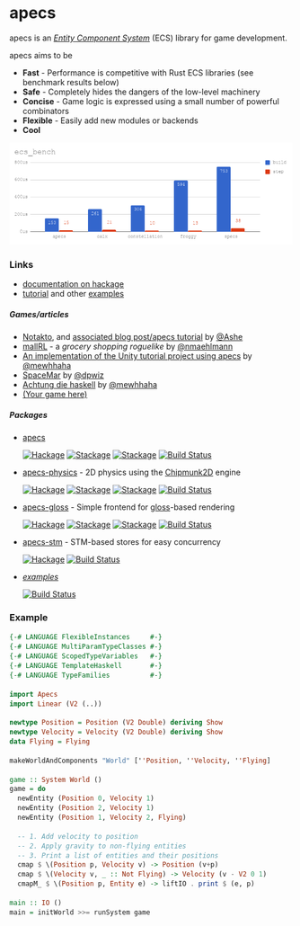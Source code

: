 # apecs

apecs is an [_Entity Component System_](https://en.wikipedia.org/wiki/Entity_component_system) (ECS) library for game development.

apecs aims to be
* **Fast** - Performance is competitive with Rust ECS libraries (see benchmark results below)
* **Safe** - Completely hides the dangers of the low-level machinery
* **Concise** - Game logic is expressed using a small number of powerful combinators
* **Flexible** - Easily add new modules or backends
* **Cool**

![Benchmarks](https://raw.githubusercontent.com/jonascarpay/apecs/master/apecs/bench/chart.png)

### Links
- [documentation on hackage](https://hackage.haskell.org/package/apecs/docs/Apecs.html)
- [tutorial](https://github.com/jonascarpay/apecs/blob/master/examples/Shmup.md) and other [examples](https://github.com/jonascarpay/apecs/tree/master/examples)

##### Games/articles
- [Notakto](https://github.com/Ashe/Notakto/), and [associated blog post/apecs tutorial](https://aas.sh/blog/notakto-a-haskell-game-with-apecs-and-raylib/) by [@Ashe](https://github.com/Ashe)
- [mallRL](https://github.com/nmaehlmann/mallRL) - a _grocery shopping roguelike_ by [@nmaehlmann](https://github.com/nmaehlmann)
- [An implementation of the Unity tutorial project using apecs](https://github.com/mewhhaha/apecs-unity-tutorial-haskell) by [@mewhhaha](https://github.com/mewhhaha)
- [SpaceMar](https://gitlab.com/dpwiz/spacemar) by [@dpwiz](https://gitlab.com/dpwiz)
- [Achtung die haskell](https://github.com/mewhhaha/achtung-die-haskell) by [@mewhhaha](https://github.com/mewhhaha)
- [(Your game here)](https://github.com/jonascarpay/apecs/pulls)

##### Packages
- [apecs](https://github.com/jonascarpay/apecs/tree/master/apecs)

  [![Hackage](https://img.shields.io/hackage/v/apecs.svg)](https://hackage.haskell.org/package/apecs)
  [![Stackage](https://www.stackage.org/package/apecs/badge/lts?label=lts)](https://www.stackage.org/package/apecs)
  [![Stackage](https://www.stackage.org/package/apecs/badge/nightly?label=nightly)](https://www.stackage.org/package/apecs)
  [![Build Status](https://travis-ci.org/jonascarpay/apecs.svg?branch=master)](https://travis-ci.org/jonascarpay/apecs)

- [apecs-physics](https://github.com/jonascarpay/apecs/tree/master/apecs-physics) - 2D physics using the [Chipmunk2D](https://github.com/slembcke/Chipmunk2D) engine

  [![Hackage](https://img.shields.io/hackage/v/apecs-physics.svg)](https://hackage.haskell.org/package/apecs-physics)
  [![Stackage](https://www.stackage.org/package/apecs-physics/badge/lts?label=lts)](https://www.stackage.org/package/apecs-physics)
  [![Stackage](https://www.stackage.org/package/apecs-physics/badge/nightly?label=nightly)](https://www.stackage.org/package/apecs-physics)
  [![Build Status](https://travis-ci.org/jonascarpay/apecs.svg?branch=master)](https://travis-ci.org/jonascarpay/apecs)

- [apecs-gloss](https://github.com/jonascarpay/apecs/tree/master/apecs-gloss) - Simple frontend for [gloss](http://hackage.haskell.org/package/gloss)-based rendering

  [![Hackage](https://img.shields.io/hackage/v/apecs-gloss.svg)](https://hackage.haskell.org/package/apecs-gloss)
  [![Stackage](https://www.stackage.org/package/apecs-gloss/badge/lts?label=lts)](https://www.stackage.org/package/apecs-gloss)
  [![Stackage](https://www.stackage.org/package/apecs-gloss/badge/nightly?label=nightly)](https://www.stackage.org/package/apecs-gloss)
  [![Build Status](https://travis-ci.org/jonascarpay/apecs.svg?branch=master)](https://travis-ci.org/jonascarpay/apecs)

- [apecs-stm](https://github.com/jonascarpay/apecs/tree/master/apecs-stm) - STM-based stores for easy concurrency

  [![Hackage](https://img.shields.io/hackage/v/apecs-stm.svg)](https://hackage.haskell.org/package/apecs-stm)
  [![Build Status](https://travis-ci.org/jonascarpay/apecs.svg?branch=master)](https://travis-ci.org/jonascarpay/apecs)

- [*examples*](https://github.com/jonascarpay/apecs/tree/master/examples/)

  [![Build Status](https://travis-ci.org/jonascarpay/apecs.svg?branch=master)](https://travis-ci.org/jonascarpay/apecs)

### Example
```haskell
{-# LANGUAGE FlexibleInstances     #-}
{-# LANGUAGE MultiParamTypeClasses #-}
{-# LANGUAGE ScopedTypeVariables   #-}
{-# LANGUAGE TemplateHaskell       #-}
{-# LANGUAGE TypeFamilies          #-}

import Apecs
import Linear (V2 (..))

newtype Position = Position (V2 Double) deriving Show
newtype Velocity = Velocity (V2 Double) deriving Show
data Flying = Flying

makeWorldAndComponents "World" [''Position, ''Velocity, ''Flying]

game :: System World ()
game = do
  newEntity (Position 0, Velocity 1)
  newEntity (Position 2, Velocity 1)
  newEntity (Position 1, Velocity 2, Flying)

  -- 1. Add velocity to position
  -- 2. Apply gravity to non-flying entities
  -- 3. Print a list of entities and their positions
  cmap $ \(Position p, Velocity v) -> Position (v+p)
  cmap $ \(Velocity v, _ :: Not Flying) -> Velocity (v - V2 0 1)
  cmapM_ $ \(Position p, Entity e) -> liftIO . print $ (e, p)

main :: IO ()
main = initWorld >>= runSystem game
```
